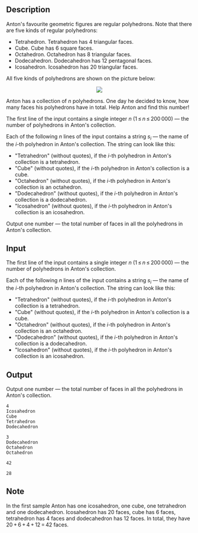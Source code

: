 ## Description

<div><p>Anton's favourite geometric figures are regular polyhedrons. Note that there are five kinds of regular polyhedrons: </p><ul> <li> <span class="tex-font-style-it">Tetrahedron</span>. Tetrahedron has <span class="tex-span">4</span> triangular faces. </li><li> <span class="tex-font-style-it">Cube</span>. Cube has <span class="tex-span">6</span> square faces. </li><li> <span class="tex-font-style-it">Octahedron</span>. Octahedron has <span class="tex-span">8</span> triangular faces. </li><li> <span class="tex-font-style-it">Dodecahedron</span>. Dodecahedron has <span class="tex-span">12</span> pentagonal faces. </li><li> <span class="tex-font-style-it">Icosahedron</span>. Icosahedron has <span class="tex-span">20</span> triangular faces. </li></ul><p>All five kinds of polyhedrons are shown on the picture below:</p><center> <img class="tex-graphics" src="file://Qizlomey.png" style="max-width: 100.0%;max-height: 100.0%;"> </center><p>Anton has a collection of <span class="tex-span"><i>n</i></span> polyhedrons. One day he decided to know, how many faces his polyhedrons have in total. Help Anton and find this number!</p></div><div class="input-specification"><p>The first line of the input contains a single integer <span class="tex-span"><i>n</i></span> <span class="tex-span">(1 ≤ <i>n</i> ≤ 200 000)</span>&nbsp;— the number of polyhedrons in Anton's collection.</p><p>Each of the following <span class="tex-span"><i>n</i></span> lines of the input contains a string <span class="tex-span"><i>s</i><sub class="lower-index"><i>i</i></sub></span>&nbsp;— the name of the <span class="tex-span"><i>i</i></span>-th polyhedron in Anton's collection. The string can look like this:</p><ul> <li> "<span class="tex-font-style-tt">Tetrahedron</span>" (without quotes), if the <span class="tex-span"><i>i</i></span>-th polyhedron in Anton's collection is a tetrahedron. </li><li> "<span class="tex-font-style-tt">Cube</span>" (without quotes), if the <span class="tex-span"><i>i</i></span>-th polyhedron in Anton's collection is a cube. </li><li> "<span class="tex-font-style-tt">Octahedron</span>" (without quotes), if the <span class="tex-span"><i>i</i></span>-th polyhedron in Anton's collection is an octahedron. </li><li> "<span class="tex-font-style-tt">Dodecahedron</span>" (without quotes), if the <span class="tex-span"><i>i</i></span>-th polyhedron in Anton's collection is a dodecahedron. </li><li> "<span class="tex-font-style-tt">Icosahedron</span>" (without quotes), if the <span class="tex-span"><i>i</i></span>-th polyhedron in Anton's collection is an icosahedron. </li></ul></div><div class="output-specification"><p>Output one number&nbsp;— the total number of faces in all the polyhedrons in Anton's collection.</p></div>

## Input

<p>The first line of the input contains a single integer <span class="tex-span"><i>n</i></span> <span class="tex-span">(1 ≤ <i>n</i> ≤ 200 000)</span>&nbsp;— the number of polyhedrons in Anton's collection.</p><p>Each of the following <span class="tex-span"><i>n</i></span> lines of the input contains a string <span class="tex-span"><i>s</i><sub class="lower-index"><i>i</i></sub></span>&nbsp;— the name of the <span class="tex-span"><i>i</i></span>-th polyhedron in Anton's collection. The string can look like this:</p><ul> <li> "<span class="tex-font-style-tt">Tetrahedron</span>" (without quotes), if the <span class="tex-span"><i>i</i></span>-th polyhedron in Anton's collection is a tetrahedron. </li><li> "<span class="tex-font-style-tt">Cube</span>" (without quotes), if the <span class="tex-span"><i>i</i></span>-th polyhedron in Anton's collection is a cube. </li><li> "<span class="tex-font-style-tt">Octahedron</span>" (without quotes), if the <span class="tex-span"><i>i</i></span>-th polyhedron in Anton's collection is an octahedron. </li><li> "<span class="tex-font-style-tt">Dodecahedron</span>" (without quotes), if the <span class="tex-span"><i>i</i></span>-th polyhedron in Anton's collection is a dodecahedron. </li><li> "<span class="tex-font-style-tt">Icosahedron</span>" (without quotes), if the <span class="tex-span"><i>i</i></span>-th polyhedron in Anton's collection is an icosahedron. </li></ul>

## Output

<p>Output one number&nbsp;— the total number of faces in all the polyhedrons in Anton's collection.</p>





```input1
4
Icosahedron
Cube
Tetrahedron
Dodecahedron

```




```input2
3
Dodecahedron
Octahedron
Octahedron

```




```output1
42

```




```output2
28

```



## Note

<p>In the first sample Anton has one icosahedron, one cube, one tetrahedron and one dodecahedron. Icosahedron has <span class="tex-span">20</span> faces, cube has <span class="tex-span">6</span> faces, tetrahedron has <span class="tex-span">4</span> faces and dodecahedron has <span class="tex-span">12</span> faces. In total, they have <span class="tex-span">20 + 6 + 4 + 12 = 42</span> faces.</p>

